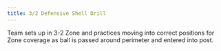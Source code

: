 ```yaml
---
title: 3/2 Defensive Shell Drill
---
```

Team sets up in 3-2 Zone and practices moving into correct positions for Zone coverage as ball is passed around perimeter and entered into post.